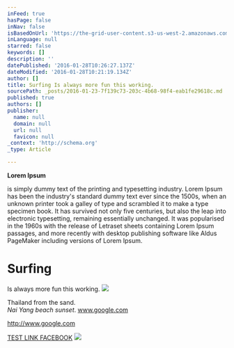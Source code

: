 ```yaml
---
inFeed: true
hasPage: false
inNav: false
isBasedOnUrl: 'https://the-grid-user-content.s3-us-west-2.amazonaws.com/02cc362c-10f8-458c-a6cb-14f77b4ae44b.png'
inLanguage: null
starred: false
keywords: []
description: ''
datePublished: '2016-01-28T10:26:27.137Z'
dateModified: '2016-01-28T10:21:19.134Z'
author: []
title: Surfing Is always more fun this working.
sourcePath: _posts/2016-01-23-7f139c73-203c-4b68-98f4-eab1fe29618c.md
published: true
authors: []
publisher:
  name: null
  domain: null
  url: null
  favicon: null
_context: 'http://schema.org'
_type: Article

---
```

**Lorem Ipsum**

is simply dummy text of the printing and typesetting industry. Lorem Ipsum has been the industry's standard dummy text ever since the 1500s, when an unknown printer took a galley of type and scrambled it to make a type specimen book. It has survived not only five centuries, but also the leap into electronic typesetting, remaining essentially unchanged. It was popularised in the 1960s with the release of Letraset sheets containing Lorem Ipsum passages, and more recently with desktop publishing software like Aldus PageMaker including versions of Lorem Ipsum.

# Surfing  
Is always more fun this working.
![](https://the-grid-user-content.s3-us-west-2.amazonaws.com/febfedba-fbbf-426e-b155-9feff6b7615d.JPG)

Thailand from the sand.  
_Nai Yang beach sunset_.  www.google.com

http://www.google.com

[TEST LINK FACEBOOK][0]
![](https://the-grid-user-content.s3-us-west-2.amazonaws.com/02cc362c-10f8-458c-a6cb-14f77b4ae44b.png)

[0]: facebook.com